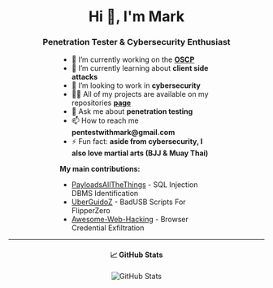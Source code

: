 <h1 align="center">Hi 👋, I'm Mark</h1>
<h3 align="center">Penetration Tester & Cybersecurity Enthusiast</h3>

<div style="margin-left: 20%; margin-right: 20%; text-align: left;">
<ul>
  <li>🔭 I’m currently working on the <a href="https://www.offsec.com/courses/pen-200/"><strong>OSCP</strong></a></li>
  <li>🌱 I’m currently learning about <strong>client side attacks</strong></li>
  <li>👯 I’m looking to work in <strong>cybersecurity</strong></li>
  <li>👨‍💻 All of my projects are available on my repositories <a href="https://github.com/MarkCyber?tab=repositories"><strong>page</strong></a></li>
  <li>💬 Ask me about <strong>penetration testing</strong></li>
  <li>📫 How to reach me <strong>pentestwithmark@gmail.com</strong></li>
  <li>⚡ Fun fact: <strong>aside from cybersecurity, I also love martial arts (BJJ & Muay Thai)</strong></li>
</ul>

<p><strong>My main contributions:</strong></p>
<ul>
  <li><a href="https://github.com/swisskyrepo/PayloadsAllTheThings">PayloadsAllTheThings</a> - SQL Injection DBMS Identification</li>
  <li><a href="https://github.com/UberGuidoZ/Flipper">UberGuidoZ</a> - BadUSB Scripts For FlipperZero</li>
  <li><a href="https://github.com/infoslack/awesome-web-hacking">Awesome-Web-Hacking</a> - Browser Credential Exfiltration</li>
</ul>
</div>

---

<h4 align="center">📈 GitHub Stats</h4>
<p align="center">
  <img src="https://github-readme-stats.vercel.app/api?username=markcyber&show_icons=true&theme=github_dark&hide_rank=true&hide_title=true&disable_animations=true&hide=issues,prs" alt="GitHub Stats"/>
</p>

<!--
**MarkCyber/MarkCyber** is a ✨ _special_ ✨ repository because its `README.md` (this file) appears on your GitHub profile.

Here are some ideas to get you started:

- 🔭 I’m currently working on ...
- 🌱 I’m currently learning ...
- 👯 I’m looking to collaborate on ...
- 🤔 I’m looking for help with ...
- 💬 Ask me about ...
- 📫 How to reach me: ...
- 😄 Pronouns: ...
- ⚡ Fun fact: ...
-->

</p>
</div>

